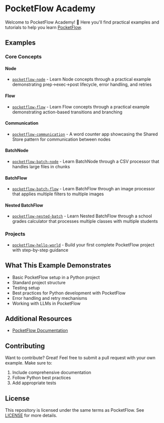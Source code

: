 # PocketFlow Academy

Welcome to PocketFlow Academy! 👋 Here you'll find practical examples and tutorials to help you learn [PocketFlow](https://github.com/The-Pocket/PocketFlow).

## Examples

### Core Concepts
#### Node
- [`pocketflow-node`](./pocketflow-node) - Learn Node concepts through a practical example demonstrating prep->exec->post lifecycle, error handling, and retries

#### Flow
- [`pocketflow-flow`](./pocketflow-flow) - Learn Flow concepts through a practical example demonstrating action-based transitions and branching

#### Communication
- [`pocketflow-communication`](./pocketflow-communication) - A word counter app showcasing the Shared Store pattern for communication between nodes

#### BatchNode
- [`pocketflow-batch-node`](./pocketflow-batch-node) - Learn BatchNode through a CSV processor that handles large files in chunks

#### BatchFlow
- [`pocketflow-batch-flow`](./pocketflow-batch-flow) - Learn BatchFlow through an image processor that applies multiple filters to multiple images

#### Nested BatchFlow
- [`pocketflow-nested-batch`](./pocketflow-nested-batch) - Learn Nested BatchFlow through a school grades calculator that processes multiple classes with multiple students

### Projects
- [`pocketflow-hello-world`](./pocketflow-hello-world) - Build your first complete PocketFlow project with step-by-step guidance

## What This Example Demonstrates

- Basic PocketFlow setup in a Python project
- Standard project structure
- Testing setup
- Best practices for Python development with PocketFlow
- Error handling and retry mechanisms
- Working with LLMs in PocketFlow

## Additional Resources

- [PocketFlow Documentation](https://the-pocket.github.io/PocketFlow/)

## Contributing

Want to contribute? Great! Feel free to submit a pull request with your own example. Make sure to:
1. Include comprehensive documentation
2. Follow Python best practices
3. Add appropriate tests

## License

This repository is licensed under the same terms as PocketFlow. See [LICENSE](LICENSE) for more details. 